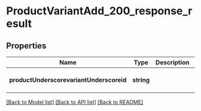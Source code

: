 # ProductVariantAdd_200_response_result

## Properties
Name | Type | Description | Notes
------------ | ------------- | ------------- | -------------
**productUnderscorevariantUnderscoreid** | **string** |  | [optional] [default to null]

[[Back to Model list]](../README.md#documentation-for-models) [[Back to API list]](../README.md#documentation-for-api-endpoints) [[Back to README]](../README.md)


